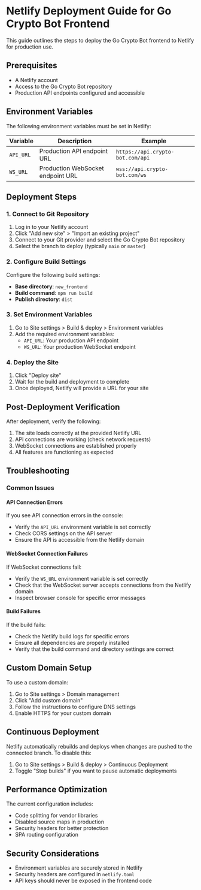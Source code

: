 # Netlify Deployment Guide for Go Crypto Bot Frontend

This guide outlines the steps to deploy the Go Crypto Bot frontend to Netlify for production use.

## Prerequisites

- A Netlify account
- Access to the Go Crypto Bot repository
- Production API endpoints configured and accessible

## Environment Variables

The following environment variables must be set in Netlify:

| Variable | Description | Example |
|----------|-------------|---------|
| `API_URL` | Production API endpoint URL | `https://api.crypto-bot.com/api` |
| `WS_URL` | Production WebSocket endpoint URL | `wss://api.crypto-bot.com/ws` |

## Deployment Steps

### 1. Connect to Git Repository

1. Log in to your Netlify account
2. Click "Add new site" > "Import an existing project"
3. Connect to your Git provider and select the Go Crypto Bot repository
4. Select the branch to deploy (typically `main` or `master`)

### 2. Configure Build Settings

Configure the following build settings:

- **Base directory**: `new_frontend`
- **Build command**: `npm run build`
- **Publish directory**: `dist`

### 3. Set Environment Variables

1. Go to Site settings > Build & deploy > Environment variables
2. Add the required environment variables:
   - `API_URL`: Your production API endpoint
   - `WS_URL`: Your production WebSocket endpoint

### 4. Deploy the Site

1. Click "Deploy site"
2. Wait for the build and deployment to complete
3. Once deployed, Netlify will provide a URL for your site

## Post-Deployment Verification

After deployment, verify the following:

1. The site loads correctly at the provided Netlify URL
2. API connections are working (check network requests)
3. WebSocket connections are established properly
4. All features are functioning as expected

## Troubleshooting

### Common Issues

#### API Connection Errors

If you see API connection errors in the console:
- Verify the `API_URL` environment variable is set correctly
- Check CORS settings on the API server
- Ensure the API is accessible from the Netlify domain

#### WebSocket Connection Failures

If WebSocket connections fail:
- Verify the `WS_URL` environment variable is set correctly
- Check that the WebSocket server accepts connections from the Netlify domain
- Inspect browser console for specific error messages

#### Build Failures

If the build fails:
- Check the Netlify build logs for specific errors
- Ensure all dependencies are properly installed
- Verify that the build command and directory settings are correct

## Custom Domain Setup

To use a custom domain:

1. Go to Site settings > Domain management
2. Click "Add custom domain"
3. Follow the instructions to configure DNS settings
4. Enable HTTPS for your custom domain

## Continuous Deployment

Netlify automatically rebuilds and deploys when changes are pushed to the connected branch. To disable this:

1. Go to Site settings > Build & deploy > Continuous Deployment
2. Toggle "Stop builds" if you want to pause automatic deployments

## Performance Optimization

The current configuration includes:
- Code splitting for vendor libraries
- Disabled source maps in production
- Security headers for better protection
- SPA routing configuration

## Security Considerations

- Environment variables are securely stored in Netlify
- Security headers are configured in `netlify.toml`
- API keys should never be exposed in the frontend code

